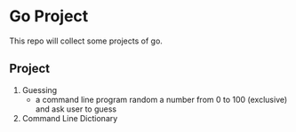 # Go Project

This repo will collect some projects of go.

## Project

1. Guessing
   - a command line program random a number from 0 to 100 (exclusive) and ask user to guess
2. Command Line Dictionary